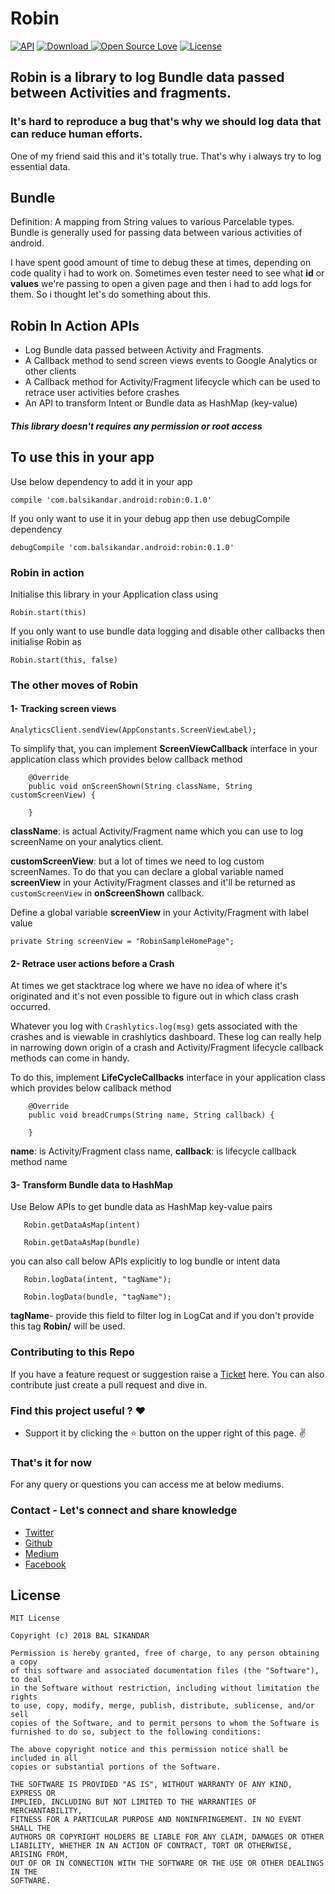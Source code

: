 # Robin

[![API](https://img.shields.io/badge/API-15%2B-brightgreen.svg?style=flat)](https://android-arsenal.com/api?level=15)
[ ![Download](https://api.bintray.com/packages/balsikandarnsit/maven/Robin/images/download.svg) ](https://bintray.com/balsikandarnsit/maven/Robin/_latestVersion)
[![Open Source Love](https://badges.frapsoft.com/os/v1/open-source.svg?v=102)](https://opensource.org/licenses/Apache-2.0)
[![License](https://img.shields.io/badge/license-Apache%202.0-blue.svg)](https://github.com/balsikandar/CrashReporter/blob/master/LICENSE)

## Robin is a library to log Bundle data passed between Activities and fragments.
 
### It's hard to reproduce a bug that's why we should log data that can reduce human efforts. 

One of my friend said this and it's totally true. That's why i always try to log essential data.

## Bundle
Definition: A mapping from String values to various Parcelable types. Bundle is generally used for passing data between various activities of android. 

I have spent good amount of time to debug these at times, depending on code quality i had to work on. Sometimes even tester need to see what **id** or **values** we're passing to open a given page and then i had to add logs for them.
So i thought let's do something about this.


## Robin In Action APIs
- Log Bundle data passed between Activity and Fragments.
- A Callback method to send screen views events to Google Analytics or other clients
- A Callback method for Activity/Fragment lifecycle which can be used to retrace user activities before crashes
- An API to transform Intent or Bundle data as HashMap (key-value)

##### This library doesn't requires any permission or root access

## To use this in your app

Use below dependency to add it in your app

```
compile 'com.balsikandar.android:robin:0.1.0'
```

If you only want to use it in your debug app then use debugCompile dependency

```
debugCompile 'com.balsikandar.android:robin:0.1.0'
```

### Robin in action

Initialise this library in your Application class using

```
Robin.start(this)
```

If you only want to use bundle data logging and disable other callbacks then initialise Robin as

```
Robin.start(this, false)
```

### The other moves of Robin

#### 1- Tracking screen views

```
AnalyticsClient.sendView(AppConstants.ScreenViewLabel);
```
To simplify that, you can implement **ScreenViewCallback** interface in your application class which provides below callback method

```
    @Override
    public void onScreenShown(String className, String customScreenView) {
        
    }
```

**className**: is actual Activity/Fragment name which you can use to log screenName on your analytics client. 

**customScreenView**:  but a lot of times we need to log custom screenNames. To do that you can declare a global variable named **screenView** in your Activity/Fragment classes and it'll be returned as `customScreenView` in **onScreenShown** callback.

Define a global variable **screenView** in your Activity/Fragment with label value
 
 ```
 private String screenView = "RobinSampleHomePage";
 ```

#### 2- Retrace user actions before a Crash

At times we get stacktrace log where we have no idea of where it's originated and it's not even possible to figure out in which class crash occurred. 

Whatever you log with `Crashlytics.log(msg)` gets associated with the crashes and is viewable in crashlytics dashboard.
These log can really help in narrowing down origin of a crash and Activity/Fragment lifecycle callback methods can come in handy.

To do this, implement **LifeCycleCallbacks** interface in your application class which provides below callback method

```
    @Override
    public void breadCrumps(String name, String callback) {
        
    }
```
 
 **name**: is Activity/Fragment class name,
 **callback**: is lifecycle callback method name

#### 3- Transform Bundle data to HashMap

Use Below APIs to get bundle data as HashMap key-value pairs
 
 ```
    Robin.getDataAsMap(intent)
     
    Robin.getDataAsMap(bundle)
 ```
 
 you can also call below APIs explicitly to log bundle or intent data
 
 ```
    Robin.logData(intent, "tagName");
    
    Robin.logData(bundle, "tagName");
 ```
 
 **tagName**- provide this field to filter log in LogCat and if you don't provide this tag **Robin/** will be used.
 
 
### Contributing to this Repo
If you have a feature request or suggestion raise a [Ticket](https://github.com/balsikandar/Robin/issues) here. You can also contribute just create a pull request and dive in.
 
### Find this project useful ? :heart:
* Support it by clicking the :star: button on the upper right of this page. :v:

### That's it for now
For any query or questions you can access me at below mediums.

### Contact - Let's connect and share knowledge
- [Twitter](https://twitter.com/balsikandar)
- [Github](https://github.com/balsikandar)
- [Medium](https://medium.com/@balsikandar.nsit)
- [Facebook](https://www.facebook.com/balsikandar)
 
 ## License
 ```
 MIT License

Copyright (c) 2018 BAL SIKANDAR

Permission is hereby granted, free of charge, to any person obtaining a copy
of this software and associated documentation files (the "Software"), to deal
in the Software without restriction, including without limitation the rights
to use, copy, modify, merge, publish, distribute, sublicense, and/or sell
copies of the Software, and to permit persons to whom the Software is
furnished to do so, subject to the following conditions:

The above copyright notice and this permission notice shall be included in all
copies or substantial portions of the Software.

THE SOFTWARE IS PROVIDED "AS IS", WITHOUT WARRANTY OF ANY KIND, EXPRESS OR
IMPLIED, INCLUDING BUT NOT LIMITED TO THE WARRANTIES OF MERCHANTABILITY,
FITNESS FOR A PARTICULAR PURPOSE AND NONINFRINGEMENT. IN NO EVENT SHALL THE
AUTHORS OR COPYRIGHT HOLDERS BE LIABLE FOR ANY CLAIM, DAMAGES OR OTHER
LIABILITY, WHETHER IN AN ACTION OF CONTRACT, TORT OR OTHERWISE, ARISING FROM,
OUT OF OR IN CONNECTION WITH THE SOFTWARE OR THE USE OR OTHER DEALINGS IN THE
SOFTWARE.
